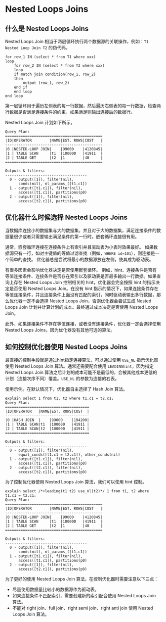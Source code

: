 # Nested Loops Joins

## 什么是 Nested Loops Joins

Nested Loops Join 相当于两层循环执行两个数据源的关联操作，例如：`T1 Nested Loop Join T2` 的伪代码。

```
for row_1 IN (select * from T1 where xxx) 
loop
	for row_2 IN (select * from T2 where xxx) 
	loop
  	if match join condition(row_1, row_2)
  	then
    	output (row_1, row_2)
  	end if
	end loop
end loop
```

第一层循环用于遍历左侧表的每一行数据，然后遍历右侧表的每一行数据，检查两行数据是否满足连接条件的约束，如果满足则输出连接后的数据行。

Nested Loops Join 计划如下所示。

```
Query Plan: 
============================================
|ID|OPERATOR        |NAME|EST. ROWS|COST   |
--------------------------------------------
|0 |NESTED-LOOP JOIN|    |99000    |4120845|
|1 | TABLE SCAN     |t1  |100000   |41911  |
|2 | TABLE GET      |t2  |1        |40     |
============================================

Outputs & filters: 
-------------------------------------
  0 - output([1]), filter(nil), 
      conds(nil), nl_params_([t1.c1])
  1 - output([t1.c1]), filter(nil), 
      access([t1.c1]), partitions(p0)
  2 - output([1]), filter(nil), 
      access([t2.c1]), partitions(p0)
```

## 优化器什么时候选择 Nested Loops Joins

当数据库连接小的数据集与大的数据集，并且对于大的数据集，满足连接条件的数据量很少或者只需要输出满足条件的第一行时，嵌套循环连接很有用。

通常，嵌套循环连接在连接条件上有索引并且驱动表为小表时效果最好。 如果数据源只有一行，如对主键值的等值过滤查找（例如，`WHERE id=101`），则连接是一个简单的查找。 优化器总是尝试将最小的数据源放在左侧，使其成为驱动表。

有很多因素会影响优化器决定是否使用嵌套循环。 例如，hint、连接条件是否有等值连接条件、连接条件是否存在索引以及驱动表是否最多输出一行数据。如果查询上存在 Nested Loops Join 控制相关的 hint，优化器会完全按照 hint 的指示决定是否使用 Nested Loops Join。在没有 hint 指示的情况下，如果连接条件存在等值连接条件，并且连接条件上面没有匹配的索引，同时驱动表输出多行数据，那么优化器一定不会选择 Nested Loops Join，否则优化器会尝试生成 Nested Loops Join 计划并计算计划的成本。最终通过成本决定是否使用 Nested Loops Join。

此外，如果连接条件不存在等值连接，或者没有连接条件，优化器一定会选择使用 Nested Loops Joins，因为优化器没有其他可选的算法。

## 如何控制优化器使用 Nested Loops Joins

最直接的控制手段就是通过hint指定连接算法，可以通过使用 `USE_NL` 指示优化器使用 Nested Loops Join 算法。通常还需要配合使用 `LEADINGhint`，因为指定 Nested Loops Join 算法之后计划的成本可能不是最低的，会被其他成本更低的计划（连接次序不同）覆盖。`USE_NL` 的参数为连接的右表。

使用示例。在默认情况下，优化器自主选择了 Hash Join 算法。

```
explain select 1 from t1, t2 where t1.c1 = t2.c1;
Query Plan: 
======================================
|ID|OPERATOR   |NAME|EST. ROWS|COST  |
--------------------------------------
|0 |HASH JOIN  |    |99000    |194200|
|1 | TABLE SCAN|t1  |100000   |41911 |
|2 | TABLE SCAN|t2  |100000   |41911 |
======================================

Outputs & filters: 
-------------------------------------
  0 - output([1]), filter(nil), 
      equal_conds([t1.c1 = t2.c1]), other_conds(nil)
  1 - output([t1.c1]), filter(nil), 
      access([t1.c1]), partitions(p0)
  2 - output([t2.c1]), filter(nil), 
      access([t2.c1]), partitions(p0)
```

为了控制优化器使用 Nested Loops Join 算法，我们可以使用 hint 控制。

```
explain select /*+leading(t1 t2) use_nl(t2)*/ 1 from t1, t2 where t1.c1 = t2.c1;
Query Plan: 
============================================
|ID|OPERATOR        |NAME|EST. ROWS|COST   |
--------------------------------------------
|0 |NESTED-LOOP JOIN|    |99000    |4120845|
|1 | TABLE SCAN     |t1  |100000   |41911  |
|2 | TABLE GET      |t2  |1        |40     |
============================================

Outputs & filters: 
-------------------------------------
  0 - output([1]), filter(nil), 
      conds(nil), nl_params_([t1.c1])
  1 - output([t1.c1]), filter(nil), 
      access([t1.c1]), partitions(p0)
  2 - output([1]), filter(nil), 
      access([t2.c1]), partitions(p0)
```

为了更好的使用 Nested Loops Join 算法，在控制优化器时需要注意以下三点：

* 尽量使用数据量比较小的数据源作为驱动表。
* 如果连接条件不匹配索引，需要创建新的索引配合使用 Nested Loops Join 算法。
* 不能对 right join、full join、right semi join、right anti join 使用 Nested Loops Join 算法。
